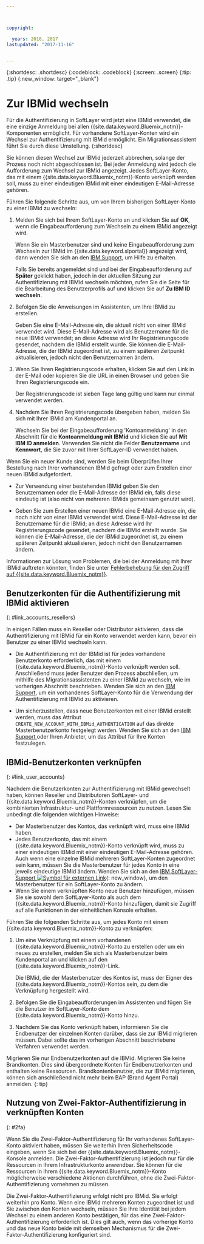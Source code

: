 ```yaml
---



copyright:

  years: 2016, 2017
lastupdated: "2017-11-16"


---
```


{:shortdesc: .shortdesc}
{:codeblock: .codeblock}
{:screen: .screen}
{:tip: .tip}
{:new_window: target="_blank"}

# Zur IBMid wechseln
Für die Authentifizierung in SoftLayer wird jetzt eine IBMid verwendet, die eine einzige Anmeldung bei allen {{site.data.keyword.Bluemix_notm}}-Komponenten ermöglicht. Für vorhandene SoftLayer-Konten wird ein Wechsel zur Authentifizierung mit IBMid ermöglicht. Ein Migrationsassistent führt Sie durch diese Umstellung.
{:shortdesc}

Sie können diesen Wechsel zur IBMid jederzeit abbrechen, solange der Prozess noch nicht abgeschlossen ist. Bei jeder Anmeldung wird jedoch die Aufforderung zum Wechsel zur IBMid angezeigt. Jedes SoftLayer-Konto, das mit einem {{site.data.keyword.Bluemix_notm}}-Konto verknüpft werden soll, muss zu einer eindeutigen IBMid mit einer eindeutigen E-Mail-Adresse gehören.

Führen Sie folgende Schritte aus, um von Ihrem bisherigen SoftLayer-Konto zu einer IBMid zu wechseln:
1. Melden Sie sich bei Ihrem SoftLayer-Konto an und klicken Sie auf **OK**, wenn die Eingabeaufforderung zum Wechseln zu einem IBMid angezeigt wird.

   Wenn Sie ein Masterbenutzer sind und keine Eingabeaufforderung zum Wechseln zur IBMid im {{site.data.keyword.slportal}} angezeigt wird, dann wenden Sie sich an den [IBM Support](/docs/support/index.html#contacting-support), um Hilfe zu erhalten.

   Falls Sie bereits angemeldet sind und bei der Eingabeaufforderung auf **Später** geklickt haben, jedoch in der aktuellen Sitzung zur Authentifizierung mit IBMid wechseln möchten, rufen Sie die Seite für die Bearbeitung des Benutzerprofils auf und klicken Sie auf **Zu IBM ID wechseln**.

2. Befolgen Sie die Anweisungen im Assistenten, um Ihre IBMid zu erstellen.

   Geben Sie eine E-Mail-Adresse ein, die aktuell nicht von einer IBMid verwendet wird. Diese E-Mail-Adresse wird als Benutzername für die neue IBMid verwendet; an diese Adresse wird Ihr Registrierungscode gesendet, nachdem die IBMid erstellt wurde. Sie können die E-Mail-Adresse, die der IBMid zugeordnet ist, zu einem späteren Zeitpunkt aktualisieren, jedoch nicht den Benutzernamen ändern.

3. Wenn Sie Ihren Registrierungscode erhalten, klicken Sie auf den Link in der E-Mail oder kopieren Sie die URL in einen Browser und geben Sie Ihren Registrierungscode ein.

   Der Registrierungscode ist sieben Tage lang gültig und kann nur einmal verwendet werden.

4. Nachdem Sie Ihren Registrierungscode übergeben haben, melden Sie sich mit Ihrer IBMid am Kundenportal an.

   Wechseln Sie bei der Eingabeaufforderung 'Kontoanmeldung' in den Abschnitt für die **Kontoanmeldung mit IBMid** und klicken Sie auf **Mit IBM ID anmelden**. Verwenden Sie nicht die Felder **Benutzername** und **Kennwort**, die Sie zuvor mit Ihrer SoftLayer-ID verwendet haben.

Wenn Sie ein neuer Kunde sind, werden Sie beim Überprüfen Ihrer Bestellung nach Ihrer vorhandenen IBMid gefragt oder zum Erstellen einer neuen IBMid aufgefordert.
  * Zur Verwendung einer bestehenden IBMid geben Sie den Benutzernamen oder die E-Mail-Adresse der IBMid ein, falls diese eindeutig ist (also nicht von mehreren IBMids gemeinsam genutzt wird).

  * Geben Sie zum Erstellen einer neuen IBMid eine E-Mail-Adresse ein, die noch nicht von einer IBMid verwendet wird. Diese E-Mail-Adresse ist der Benutzername für die IBMid; an diese Adresse wird Ihr Registrierungscode gesendet, nachdem die IBMid erstellt wurde. Sie können die E-Mail-Adresse, die der IBMid zugeordnet ist, zu einem späteren Zeitpunkt aktualisieren, jedoch nicht den Benutzernamen ändern.

Informationen zur Lösung von Problemen, die bei der Anmeldung mit Ihrer IBMid auftreten könnten, finden Sie unter [Fehlerbehebung für den Zugriff auf {{site.data.keyword.Bluemix_notm}}](/docs/troubleshoot/ts_accessing.html#accessing).

## Benutzerkonten für die Authentifizierung mit IBMid aktivieren
{: #link_accounts_resellers}

In einigen Fällen muss ein Reseller oder Distributor aktivieren, dass die Authentifizierung mit IBMid für ein Konto verwendet werden kann, bevor ein Benutzer zu einer IBMid wechseln kann.

  * Die Authentifizierung mit der IBMid ist für jedes vorhandene Benutzerkonto erforderlich, das mit einem {{site.data.keyword.Bluemix_notm}}-Konto verknüpft werden soll. Anschließend muss jeder Benutzer den Prozess abschließen, um mithilfe des Migrationsassistenten zu einer IBMid zu wechseln, wie im vorherigen Abschnitt beschrieben. Wenden Sie sich an den [IBM Support](/docs/support/index.html#contacting-support), um ein vorhandenes SoftLayer-Konto für die Verwendung der Authentifizierung mit IBMid zu aktivieren.

  * Um sicherzustellen, dass neue Benutzerkonten mit einer IBMid erstellt werden, muss das Attribut `CREATE_NEW_ACCOUNT_WITH_IBMid_AUTHENTICATION` auf das direkte Masterbenutzerkonto festgelegt werden. Wenden Sie sich an den [ IBM Support ](/docs/support/index.html#contacting-support) oder Ihren Anbieter, um das Attribut für Ihre Konten festzulegen.  

## IBMid-Benutzerkonten verknüpfen
{: #link_user_accounts}

Nachdem die Benutzerkonten zur Authentifizierung mit IBMid gewechselt haben, können Reseller und Distributoren SoftLayer- und {{site.data.keyword.Bluemix_notm}}-Konten verknüpfen, um die kombinierten Infrastruktur- und Plattformressourcen zu nutzen. Lesen Sie unbedingt die folgenden wichtigen Hinweise:

  * Der Masterbenutzer des Kontos, das verknüpft wird, muss eine IBMid haben.
  * Jedes Benutzerkonto, das mit einem {{site.data.keyword.Bluemix_notm}}-Konto verknüpft wird, muss zu einer eindeutigen IBMid mit einer eindeutigen E-Mail-Adresse gehören. Auch wenn eine einzelne IBMid mehreren SoftLayer-Konten zugeordnet sein kann, müssen Sie die Masterbenutzer für jedes Konto in eine jeweils eindeutige IBMid ändern. Wenden Sie sich an den [IBM SoftLayer-Support ![Symbol für externen Link](../icons/launch-glyph.svg)](https://knowledgelayer.softlayer.com/topic/support){: new_window}, um den Masterbenutzer für ein SoftLayer-Konto zu ändern.
  * Wenn Sie einem verknüpften Konto neue Benutzer hinzufügen, müssen Sie sie sowohl dem SoftLayer-Konto als auch dem {{site.data.keyword.Bluemix_notm}}-Konto hinzufügen, damit sie Zugriff auf alle Funktionen in der einheitlichen Konsole erhalten.

Führen Sie die folgenden Schritte aus, um jedes Konto mit einem {{site.data.keyword.Bluemix_notm}}-Konto zu verknüpfen:
1. Um eine Verknüpfung mit einem vorhandenen {{site.data.keyword.Bluemix_notm}}-Konto zu erstellen oder um ein neues zu erstellen, melden Sie sich als Masterbenutzer beim Kundenportal an und klicken auf den {{site.data.keyword.Bluemix_notm}}-Link.

   Die IBMid, die der Masterbenutzer des Kontos ist, muss der Eigner des {{site.data.keyword.Bluemix_notm}}-Kontos sein, zu dem die Verknüpfung hergestellt wird.

2. Befolgen Sie die Eingabeaufforderungen im Assistenten und fügen Sie die Benutzer im SoftLayer-Konto dem {{site.data.keyword.Bluemix_notm}}-Konto hinzu.
3. Nachdem Sie das Konto verknüpft haben, informieren Sie die Endbenutzer der einzelnen Konten darüber, dass sie zur IBMid migrieren müssen. Dabei sollte das im vorherigen Abschnitt beschriebene Verfahren verwendet werden.

Migrieren Sie nur Endbenutzerkonten auf die IBMid. Migrieren Sie keine Brandkonten. Dies sind übergeordnete Konten für Endbenutzerkonten und enthalten keine Ressourcen. Brandkontenbenutzer, die zur IBMid migrieren, können sich anschließend nicht mehr beim BAP (Brand Agent Portal) anmelden.
{: tip}  

## Nutzung von Zwei-Faktor-Authentifizierung in verknüpften Konten
{: #2fa}

Wenn Sie die Zwei-Faktor-Authentifizierung für Ihr vorhandenes SoftLayer-Konto aktiviert haben, müssen Sie weiterhin Ihren Sicherheitscode eingeben, wenn Sie sich bei der {{site.data.keyword.Bluemix_notm}}-Konsole anmelden. Die Zwei-Faktor-Authentifizierung ist jedoch nur für die Ressourcen in Ihrem Infrastrukturkonto anwendbar. Sie können für die Ressourcen in Ihrem {{site.data.keyword.Bluemix_notm}}-Konto möglicherweise verschiedene Aktionen durchführen, ohne die Zwei-Faktor-Authentifizierung vornehmen zu müssen.

Die Zwei-Faktor-Authentifizierung erfolgt nicht pro IBMid. Sie erfolgt weiterhin pro Konto. Wenn eine IBMid mehreren Konten zugeordnet ist und Sie zwischen den Konten wechseln, müssen Sie Ihre Identität bei jedem Wechsel zu einem anderen Konto bestätigen, für das eine Zwei-Faktor-Authentifizierung erforderlich ist. Dies gilt auch, wenn das vorherige Konto und das neue Konto beide mit demselben Mechanismus für die Zwei-Faktor-Authentifizierung konfiguriert sind.
